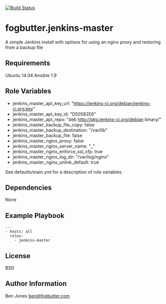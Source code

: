 [![Build Status](https://travis-ci.org/RealSalmon/fogbutter.jenkins-master.svg?branch=master)](https://travis-ci.org/RealSalmon/fogbutter.jenkins-master)

fogbutter.jenkins-master
========================
A simple Jenkins install with options for using an nginx proxy and restoring
from a backup file

Requirements
------------
Ubuntu 14.04
Ansible 1.9

Role Variables
--------------
- jenkins_master_apt_key_url: "https://jenkins-ci.org/debian/jenkins-ci.org.key"
- jenkins_master_apt_key_id: "D50582E6"
- jenkins_master_apt_repo: "deb http://pkg.jenkins-ci.org/debian binary/"
- jenkins_master_backup_file_copy: false
- jenkins_master_backup_destination: "/var/lib"
- jenkins_master_backup_file: false
- jenkins_master_nginx_proxy: false
- jenkins_master_nginx_server_name: "_"
- jenkins_master_nginx_enforce_ssl_xfp: true
- jenkins_master_nginx_log_dir: "/var/log/nginx"
- jenkins_master_nginx_unlink_default: true

See defaults/main.yml for a description of role variables.

Dependencies
------------
None

Example Playbook
----------------
    ---
    - hosts: all
      roles:
        - jenkins-master

License
-------
BSD

Author Information
------------------
Ben Jones <ben@fogbutter.com>
